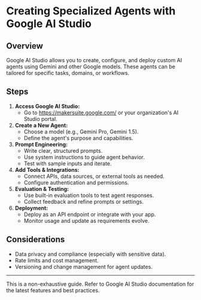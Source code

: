 # Creating Specialized Agents with Google AI Studio

## Overview
Google AI Studio allows you to create, configure, and deploy custom AI agents using Gemini and other Google models. These agents can be tailored for specific tasks, domains, or workflows.

## Steps
1. **Access Google AI Studio:**
   - Go to https://makersuite.google.com/ or your organization's AI Studio portal.
2. **Create a New Agent:**
   - Choose a model (e.g., Gemini Pro, Gemini 1.5).
   - Define the agent's purpose and capabilities.
3. **Prompt Engineering:**
   - Write clear, structured prompts.
   - Use system instructions to guide agent behavior.
   - Test with sample inputs and iterate.
4. **Add Tools & Integrations:**
   - Connect APIs, data sources, or external tools as needed.
   - Configure authentication and permissions.
5. **Evaluation & Testing:**
   - Use built-in evaluation tools to test agent responses.
   - Collect feedback and refine prompts or settings.
6. **Deployment:**
   - Deploy as an API endpoint or integrate with your app.
   - Monitor usage and update as requirements evolve.

## Considerations
- Data privacy and compliance (especially with sensitive data).
- Rate limits and cost management.
- Versioning and change management for agent updates.

---
This is a non-exhaustive guide. Refer to Google AI Studio documentation for the latest features and best practices.
